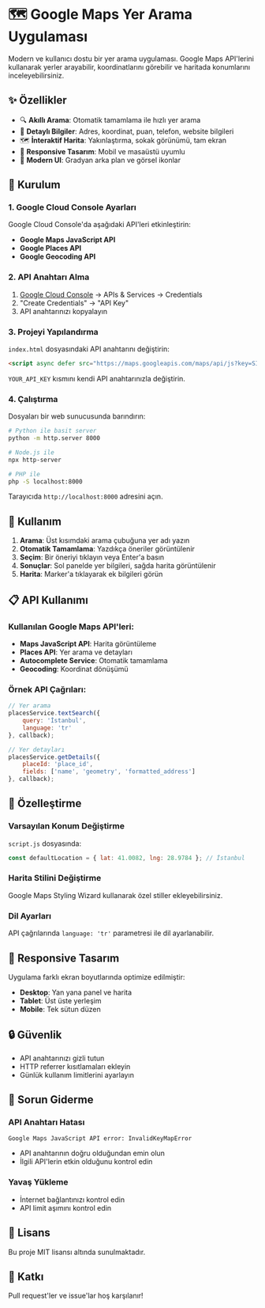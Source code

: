 # 🗺️ Google Maps Yer Arama Uygulaması

Modern ve kullanıcı dostu bir yer arama uygulaması. Google Maps API'lerini kullanarak yerler arayabilir, koordinatlarını görebilir ve haritada konumlarını inceleyebilirsiniz.

## ✨ Özellikler

- 🔍 **Akıllı Arama**: Otomatik tamamlama ile hızlı yer arama
- 📍 **Detaylı Bilgiler**: Adres, koordinat, puan, telefon, website bilgileri
- 🗺️ **İnteraktif Harita**: Yakınlaştırma, sokak görünümü, tam ekran
- 📱 **Responsive Tasarım**: Mobil ve masaüstü uyumlu
- 🎨 **Modern UI**: Gradyan arka plan ve görsel ikonlar

## 🚀 Kurulum

### 1. Google Cloud Console Ayarları

Google Cloud Console'da aşağıdaki API'leri etkinleştirin:

- **Google Maps JavaScript API**
- **Google Places API** 
- **Google Geocoding API**

### 2. API Anahtarı Alma

1. [Google Cloud Console](https://console.cloud.google.com/) → APIs & Services → Credentials
2. "Create Credentials" → "API Key"
3. API anahtarınızı kopyalayın

### 3. Projeyi Yapılandırma

`index.html` dosyasındaki API anahtarını değiştirin:

```html
<script async defer src="https://maps.googleapis.com/maps/api/js?key=SIZIN_API_ANAHTARINIZ&libraries=places&callback=initMap"></script>
```

`YOUR_API_KEY` kısmını kendi API anahtarınızla değiştirin.

### 4. Çalıştırma

Dosyaları bir web sunucusunda barındırın:

```bash
# Python ile basit server
python -m http.server 8000

# Node.js ile
npx http-server

# PHP ile
php -S localhost:8000
```

Tarayıcıda `http://localhost:8000` adresini açın.

## 🎯 Kullanım

1. **Arama**: Üst kısımdaki arama çubuğuna yer adı yazın
2. **Otomatik Tamamlama**: Yazdıkça öneriler görüntülenir
3. **Seçim**: Bir öneriyi tıklayın veya Enter'a basın
4. **Sonuçlar**: Sol panelde yer bilgileri, sağda harita görüntülenir
5. **Harita**: Marker'a tıklayarak ek bilgileri görün

## 📋 API Kullanımı

### Kullanılan Google Maps API'leri:

- **Maps JavaScript API**: Harita görüntüleme
- **Places API**: Yer arama ve detayları
- **Autocomplete Service**: Otomatik tamamlama
- **Geocoding**: Koordinat dönüşümü

### Örnek API Çağrıları:

```javascript
// Yer arama
placesService.textSearch({
    query: 'İstanbul',
    language: 'tr'
}, callback);

// Yer detayları
placesService.getDetails({
    placeId: 'place_id',
    fields: ['name', 'geometry', 'formatted_address']
}, callback);
```

## 🔧 Özelleştirme

### Varsayılan Konum Değiştirme

`script.js` dosyasında:

```javascript
const defaultLocation = { lat: 41.0082, lng: 28.9784 }; // İstanbul
```

### Harita Stilini Değiştirme

Google Maps Styling Wizard kullanarak özel stiller ekleyebilirsiniz.

### Dil Ayarları

API çağrılarında `language: 'tr'` parametresi ile dil ayarlanabilir.

## 📱 Responsive Tasarım

Uygulama farklı ekran boyutlarında optimize edilmiştir:

- **Desktop**: Yan yana panel ve harita
- **Tablet**: Üst üste yerleşim
- **Mobile**: Tek sütun düzen

## 🔒 Güvenlik

- API anahtarınızı gizli tutun
- HTTP referrer kısıtlamaları ekleyin
- Günlük kullanım limitlerini ayarlayın

## 🐛 Sorun Giderme

### API Anahtarı Hatası
```
Google Maps JavaScript API error: InvalidKeyMapError
```
- API anahtarının doğru olduğundan emin olun
- İlgili API'lerin etkin olduğunu kontrol edin

### Yavaş Yükleme
- İnternet bağlantınızı kontrol edin
- API limit aşımını kontrol edin

## 📄 Lisans

Bu proje MIT lisansı altında sunulmaktadır.

## 🤝 Katkı

Pull request'ler ve issue'lar hoş karşılanır! 